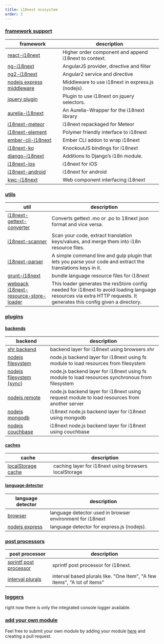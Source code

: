 ```yaml
---
title: i18next ecosystem
order: 3
---
```




<a name="frameworks"></a>
### [framework support](#frameworks)

<div class="optionstable">

framework         | description
----------------- | --------------------
[react-i18next](https://github.com/i18next/react-i18next) | Higher order component and append i18next to context.
[ng-i18next](https://github.com/i18next/ng-i18next) | AngularJS provider, directive and filter
[ng2-i18next](https://github.com/actimeo/ng2-i18next) | Angular2 service and directive
[nodejs express middleware](https://github.com/i18next/i18next-express-middleware) | Middleware to use i18next in express.js (nodejs).
[jquery plugin](https://github.com/i18next/jquery-i18next) | Plugin to use i18next on jquery selectors.
[aurelia-i18next](https://github.com/aurelia/i18n) | An Aurelia-Wrapper for the i18next library
[i18next-meteor](https://github.com/ckir/i18next-meteor) | i18next repackaged for Meteor
[i18next-element](https://github.com/Polymer/i18next-element) | Polymer friendly interface to i18next
[ember-cli-i18next](https://github.com/recipher/ember-cli-i18next) | Ember CLI addon to wrap i18next
[i18next-ko](https://github.com/leMaik/i18next-ko) | KnockoutJS bindings for i18next
[django-i18next](http://pythonhosted.org/django-i18next/) | Additions to Django’s i18n module.
[i18next-ios](https://github.com/i18next/i18next-ios) | i18next for iOS
[i18next-android](https://github.com/i18next/i18next-android) | i18next for android
[kwc-i18next](https://github.com/successk/kwc-i18next) | Web component interfacing i18next



</div>


<a name="utils"></a>
### [utils](#utils)

<div class="optionstable">

util              | description
----------------- | --------------------
[i18next-gettext-converter](https://github.com/i18next/i18next-gettext-converter) | Converts gettext .mo or .po to 18next json format and vice versa.
[i18next-scanner](http://i18next.github.io/i18next-scanner/) | Scan your code, extract translation keys/values, and merge them into i18n resource files.
[i18next-parser](https://github.com/i18next/i18next-parser) | A simple command line and gulp plugin that lets you parse your code and extract the translations keys in it.
[grunt-i18next](https://github.com/i18next/grunt-i18next) | bundle language resource files for i18next
[webpack i18next-resource-store-loader](https://github.com/atroo/i18next-resource-store-loader) | This loader generates the resStore config needed for i18next to avoid loading language resources via extra HTTP requests. It generates this config given a directory.

</div>

<a name="plugins"></a>
### [plugins](#plugins)

<a name="backends"></a>
#### [backends](#backends)

<div class="optionstable">

backend           | description
----------------- | --------------------
[xhr backend](https://github.com/i18next/i18next-xhr-backend) | backend layer for i18next using browsers xhr
[nodejs filesystem](https://github.com/i18next/i18next-node-fs-backend) | node.js backend layer for i18next using fs module to load resources from filesystem
[nodejs filesystem (sync)](https://github.com/arve0/i18next-sync-fs-backend) | node.js backend layer for i18next using fs module to load resources synchronous from filesystem
[nodejs remote](https://github.com/i18next/i18next-node-remote-backend) | node.js backend layer for i18next using request module to load resources from another server
[nodejs mongodb](https://github.com/gian788/i18next-node-mongodb-backend) | i18next node.js backend layer for i18next using mongodb
[nodejs couchbase](https://github.com/kvaillant/i18next.couchbase) | i18next node.js backend layer for i18next using couchbase

</div>



<a name="caches"></a>
#### [caches](#caches)

<div class="optionstable">

cache             | description
----------------- | --------------------
[localStorage cache](https://github.com/i18next/i18next-localStorage-cache) | caching layer for i18next using browsers localStorage

</div>




<a name="languagedetector"></a>
#### [language detector](#languagedetector)

<div class="optionstable">

language detector | description
----------------- | --------------------
[browser](https://github.com/i18next/i18next-browser-languageDetector) | language detector used in browser environment for i18next
[nodejs express](https://github.com/i18next/i18next-express-middleware) | language detector for express.js (nodejs).

</div>




<a name="postprocessors"></a>
### [post processors](#postprocessors)

<div class="optionstable">

post processor    | description
----------------- | --------------------
[sprintf post processor](https://github.com/i18next/i18next-sprintf-postProcessor) | sprintf post processor for i18next.
[interval plurals](https://github.com/i18next/i18next-intervalPlural-postProcessor) | interval based plurals like. "One Item", "A few items", "A lot of items"

</div>


<a name="loggers"></a>
### [loggers](#loggers)

right now there is only the integrated console logger available.


<a name="add-your-own"></a>
### [add your own module](#add-your-own)

Feel free to submit your own module by adding your module [here](https://github.com/i18next/i18next.com/blob/master/pages/docs/ecosystem/index.md) and creating a pull request.
